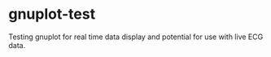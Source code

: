 # gnuplot-test

Testing gnuplot for real time data display and potential for use with live ECG data.
